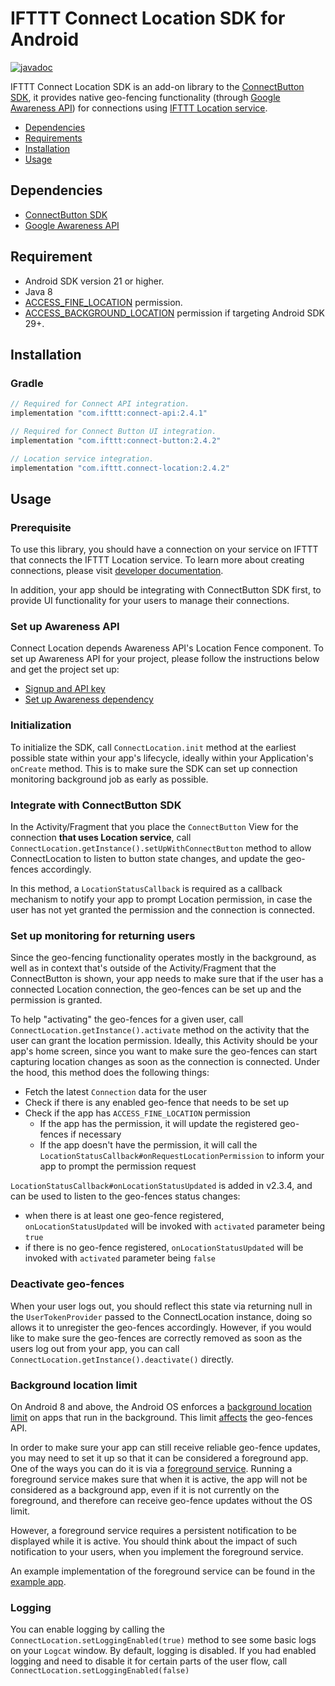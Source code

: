 # IFTTT Connect Location SDK for Android

[![javadoc](https://javadoc.io/badge2/com.ifttt/connect-location/javadoc.svg)](https://javadoc.io/doc/com.ifttt/connect-location)

IFTTT Connect Location SDK is an add-on library to the [ConnectButton SDK](https://github.com/IFTTT/ConnectSDK-Android/blob/master/README.md), it provides native geo-fencing functionality (through [Google Awareness API](https://developers.google.com/awareness)) for connections using [IFTTT Location service](https://ifttt.com/location).

* [Dependencies](#)
* [Requirements](#)
* [Installation](#)
* [Usage](#)

## Dependencies
* [ConnectButton SDK](https://github.com/IFTTT/ConnectSDK-Android)
* [Google Awareness API](https://developers.google.com/awareness)

## Requirement
* Android SDK version 21 or higher.
* Java 8
* [ACCESS_FINE_LOCATION](https://developer.android.com/reference/android/Manifest.permission#ACCESS_FINE_LOCATION) permission.
* [ACCESS_BACKGROUND_LOCATION](https://developer.android.com/reference/android/Manifest.permission#ACCESS_BACKGROUND_LOCATION) permission if targeting Android SDK 29+.

## Installation
### Gradle
```groovy
// Required for Connect API integration.
implementation "com.ifttt:connect-api:2.4.1"

// Required for Connect Button UI integration.
implementation "com.ifttt:connect-button:2.4.2"

// Location service integration. 
implementation "com.ifttt.connect-location:2.4.2"
```

## Usage
### Prerequisite
To use this library, you should have a connection on your service on IFTTT that connects the IFTTT Location service. To learn more about creating connections, please visit [developer documentation](https://platform.ifttt.com/docs/connections).

In addition, your app should be integrating with ConnectButton SDK first, to provide UI functionality for your users to manage their connections.
### Set up Awareness API
Connect Location depends Awareness API's Location Fence component. To set up Awareness API for your project, please follow the instructions below and get the project set up:
* [Signup and API key](https://developers.google.com/awareness/android-api/get-a-key)
* [Set up Awareness dependency](https://developers.google.com/awareness/android-api/get-started)

### Initialization
To initialize the SDK, call `ConnectLocation.init` method at the earliest possible state within your app's lifecycle, ideally within your Application's `onCreate` method. This is to make sure the SDK can set up connection monitoring background job as early as possible.

### Integrate with ConnectButton SDK
In the Activity/Fragment that you place the `ConnectButton` View for the connection **that uses Location service**, call `ConnectLocation.getInstance().setUpWithConnectButton` method to allow ConnectLocation to listen to button state changes, and update the geo-fences accordingly.

In this method, a `LocationStatusCallback` is required as a callback mechanism to notify your app to prompt Location permission, in case the user has not yet granted the permission and the connection is connected.

### Set up monitoring for returning users
Since the geo-fencing functionality operates mostly in the background, as well as in context that's outside of the Activity/Fragment that the ConnectButton is shown, your app needs to make sure that if the user has a connected Location connection, the geo-fences can be set up and the permission is granted.

To help "activating" the geo-fences for a given user, call `ConnectLocation.getInstance().activate` method on the activity that the user can grant the location permission. Ideally, this Activity should be your app's home screen, since you want to make sure the geo-fences can start capturing location changes as soon as the connection is connected. Under the hood, this method does the following things:
* Fetch the latest `Connection` data for the user
* Check if there is any enabled geo-fence that needs to be set up
* Check if the app has `ACCESS_FINE_LOCATION` permission
  * If the app has the permission, it will update the registered geo-fences if necessary
  * If the app doesn't have the permission, it will call the `LocationStatusCallback#onRequestLocationPermission` to inform your app to prompt the permission request

`LocationStatusCallback#onLocationStatusUpdated` is added in v2.3.4, and can be used to listen to the geo-fences status changes:
* when there is at least one geo-fence registered, `onLocationStatusUpdated` will be invoked with `activated` parameter being `true`
* if there is no geo-fence registered, `onLocationStatusUpdated` will be invoked with `activated` parameter being `false`

### Deactivate geo-fences
When your user logs out, you should reflect this state via returning null in the `UserTokenProvider` passed to the ConnectLocation instance, doing so allows it to unregister the geo-fences accordingly. However, if you would like to make sure the geo-fences are correctly removed as soon as the users log out from your app, you can call `ConnectLocation.getInstance().deactivate()` directly.

### Background location limit
On Android 8 and above, the Android OS enforces a [background location limit](https://developer.android.com/about/versions/oreo/background-location-limits) on apps that run in the background. This limit [affects](https://developer.android.com/about/versions/oreo/background-location-limits#apis) the geo-fences API.

In order to make sure your app can still receive reliable geo-fence updates, you may need to set it up so that it can be considered a foreground app. One of the ways you can do it is via a [foreground service](https://developer.android.com/guide/components/foreground-services). Running a foreground service makes sure that when it is active, the app will not be considered as a background app, even if it is not currently on the foreground, and therefore can receive geo-fence updates without the OS limit.

However, a foreground service requires a persistent notification to be displayed while it is active. You should think about the impact of such notification to your users, when you implement the foreground service.

An example implementation of the foreground service can be found in the [example app](https://github.com/IFTTT/ConnectSDK-Android/blob/master/app/src/main/java/com/ifttt/groceryexpress/LocationForegroundService.kt).

### Logging
You can enable logging by calling the `ConnectLocation.setLoggingEnabled(true)` method to see some basic logs on your `Logcat` window. By default, logging is disabled. If you had enabled logging and need to disable it for certain parts of the user flow, call `ConnectLocation.setLoggingEnabled(false)`
